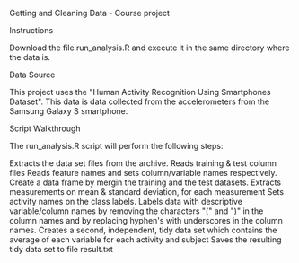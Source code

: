
Getting and Cleaning Data - Course project


Instructions

Download the file run_analysis.R and execute it in the same directory where the data is.

Data Source

This project uses the "Human Activity Recognition Using Smartphones Dataset". This data is data collected from the accelerometers from the Samsung Galaxy S smartphone.

Script Walkthrough

The run_analysis.R script will perform the following steps:


Extracts the data set files from the archive.
Reads training & test column files 
Reads feature names and sets column/variable names respectively.
Create a data frame by mergin the training and the test datasets.
Extracts measurements on mean & standard deviation, for each measurement
Sets activity names on the class labels.
Labels data with descriptive variable/column names by removing the characters "(" and ")" in the column names and by replacing hyphen's with underscores in the column names.
Creates a second, independent, tidy data set which contains the average of each variable for each activity and subject
Saves the resulting tidy data set to file result.txt
